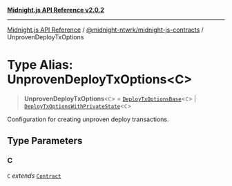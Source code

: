 [**Midnight.js API Reference v2.0.2**](../../../README.md)

***

[Midnight.js API Reference](../../../packages.md) / [@midnight-ntwrk/midnight-js-contracts](../README.md) / UnprovenDeployTxOptions

# Type Alias: UnprovenDeployTxOptions\<C\>

> **UnprovenDeployTxOptions**\<`C`\> = [`DeployTxOptionsBase`](DeployTxOptionsBase.md)\<`C`\> \| [`DeployTxOptionsWithPrivateState`](DeployTxOptionsWithPrivateState.md)\<`C`\>

Configuration for creating unproven deploy transactions.

## Type Parameters

### C

`C` *extends* [`Contract`](../../midnight-js-types/interfaces/Contract.md)
